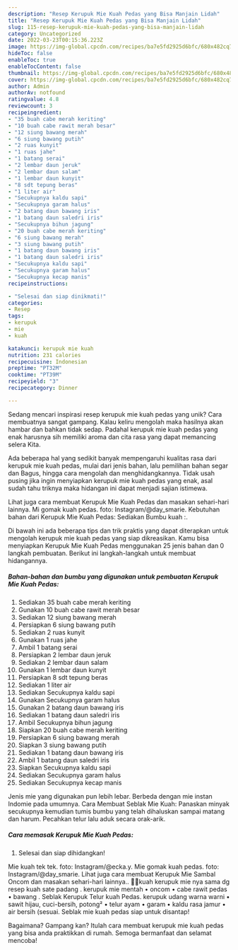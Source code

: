 ```yaml
---
description: "Resep Kerupuk Mie Kuah Pedas yang Bisa Manjain Lidah"
title: "Resep Kerupuk Mie Kuah Pedas yang Bisa Manjain Lidah"
slug: 115-resep-kerupuk-mie-kuah-pedas-yang-bisa-manjain-lidah
category: Uncategorized
date: 2022-03-23T00:15:36.223Z
image: https://img-global.cpcdn.com/recipes/ba7e5fd2925d6bfc/680x482cq70/kerupuk-mie-kuah-pedas-foto-resep-utama.jpg
hideToc: false
enableToc: true
enableTocContent: false
thumbnail: https://img-global.cpcdn.com/recipes/ba7e5fd2925d6bfc/680x482cq70/kerupuk-mie-kuah-pedas-foto-resep-utama.jpg
cover: https://img-global.cpcdn.com/recipes/ba7e5fd2925d6bfc/680x482cq70/kerupuk-mie-kuah-pedas-foto-resep-utama.jpg
author: Admin
authorAv: notfound
ratingvalue: 4.8
reviewcount: 3
recipeingredient:
- "35 buah cabe merah keriting"
- "10 buah cabe rawit merah besar"
- "12 siung bawang merah"
- "6 siung bawang putih"
- "2 ruas kunyit"
- "1 ruas jahe"
- "1 batang serai"
- "2 lembar daun jeruk"
- "2 lembar daun salam"
- "1 lembar daun kunyit"
- "8 sdt tepung beras"
- "1 liter air"
- "Secukupnya kaldu sapi"
- "Secukupnya garam halus"
- "2 batang daun bawang iris"
- "1 batang daun saledri iris"
- "Secukupnya bihun jagung"
- "20 buah cabe merah keriting"
- "6 siung bawang merah"
- "3 siung bawang putih"
- "1 batang daun bawang iris"
- "1 batang daun saledri iris"
- "Secukupnya kaldu sapi"
- "Secukupnya garam halus"
- "Secukupnya kecap manis"
recipeinstructions:

- "Selesai dan siap dinikmati!"
categories:
- Resep
tags:
- kerupuk
- mie
- kuah

katakunci: kerupuk mie kuah 
nutrition: 231 calories
recipecuisine: Indonesian
preptime: "PT32M"
cooktime: "PT39M"
recipeyield: "3"
recipecategory: Dinner

---
```





Sedang mencari inspirasi resep kerupuk mie kuah pedas yang unik? Cara membuatnya sangat gampang. Kalau keliru mengolah maka hasilnya akan hambar dan bahkan tidak sedap. Padahal kerupuk mie kuah pedas yang enak harusnya sih memiliki aroma dan cita rasa yang dapat memancing selera Kita.





Ada beberapa hal yang sedikit banyak mempengaruhi kualitas rasa dari kerupuk mie kuah pedas, mulai dari jenis bahan, lalu pemilihan bahan segar dan Bagus, hingga cara mengolah dan menghidangkannya. Tidak usah pusing jika ingin menyiapkan kerupuk mie kuah pedas yang enak,      asal sudah tahu triknya maka hidangan ini dapat menjadi sajian istimewa.














Lihat juga cara membuat Kerupuk Mie Kuah Pedas dan masakan sehari-hari lainnya. Mi gomak kuah pedas. foto: Instagram/@day_smarie. Kebutuhan bahan dari Kerupuk Mie Kuah Pedas: Sediakan Bumbu kuah :.






Di bawah ini ada beberapa tips dan trik praktis yang dapat diterapkan untuk mengolah kerupuk mie kuah pedas yang siap dikreasikan. Kamu bisa menyiapkan Kerupuk Mie Kuah Pedas menggunakan 25 jenis bahan dan 0 langkah pembuatan. Berikut ini langkah-langkah untuk membuat hidangannya.

<!--inarticleads1-->

##### Bahan-bahan dan bumbu yang digunakan untuk pembuatan Kerupuk Mie Kuah Pedas:

1. Sediakan 35 buah cabe merah keriting
1. Gunakan 10 buah cabe rawit merah besar
1. Sediakan 12 siung bawang merah
1. Persiapkan 6 siung bawang putih
1. Sediakan 2 ruas kunyit
1. Gunakan 1 ruas jahe
1. Ambil 1 batang serai
1. Persiapkan 2 lembar daun jeruk
1. Sediakan 2 lembar daun salam
1. Gunakan 1 lembar daun kunyit
1. Persiapkan 8 sdt tepung beras
1. Sediakan 1 liter air
1. Sediakan Secukupnya kaldu sapi
1. Gunakan Secukupnya garam halus
1. Gunakan 2 batang daun bawang iris
1. Sediakan 1 batang daun saledri iris
1. Ambil Secukupnya bihun jagung
1. Siapkan 20 buah cabe merah keriting
1. Persiapkan 6 siung bawang merah
1. Siapkan 3 siung bawang putih
1. Sediakan 1 batang daun bawang iris
1. Ambil 1 batang daun saledri iris
1. Siapkan Secukupnya kaldu sapi
1. Sediakan Secukupnya garam halus
1. Sediakan Secukupnya kecap manis


Jenis mie yang digunakan pun lebih lebar. Berbeda dengan mie instan Indomie pada umumnya. Cara Membuat Seblak Mie Kuah: Panaskan minyak secukupnya kemudian tumis bumbu yang telah dihaluskan sampai matang dan harum. Pecahkan telur lalu aduk secara orak-arik. 

<!--inarticleads2-->

##### Cara memasak Kerupuk Mie Kuah Pedas:


1. Selesai dan siap dihidangkan!

Mie kuah tek tek. foto: Instagram/@ecka.y. Mie gomak kuah pedas. foto: Instagram/@day_smarie. Lihat juga cara membuat Kerupuk Mie Sambal Oncom dan masakan sehari-hari lainnya.. 🥰🥰kuah kerupuk mie nya sama dg resep kuah sate padang . kerupuk mie mentah • oncom • cabe rawit pedas • bawang . Seblak Kerupuk Telur kuah Pedas. kerupuk udang warna warni • sawit hijau, cuci-bersih, potong² • telur ayam • garam • kaldu rasa jamur • air bersih (sesuai. Seblak mie kuah pedas siap untuk disantap! 

Bagaimana? Gampang kan? Itulah cara membuat kerupuk mie kuah pedas yang bisa anda praktikkan di rumah. Semoga bermanfaat dan selamat mencoba!
